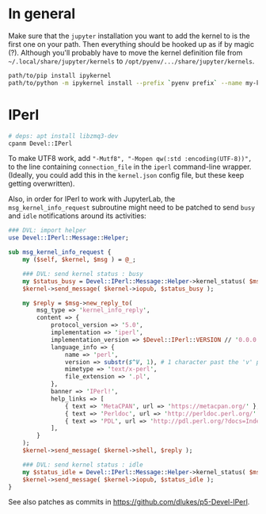 # In general

Make sure that the `jupyter` installation you want to add the kernel to is the
first one on your path. Then everything should be hooked up as if by magic (?).
Although you'll probably have to move the kernel definition file from
`~/.local/share/jupyter/kernels` to `/opt/pyenv/.../share/jupyter/kernels`.

```sh
path/to/pip install ipykernel
path/to/python -m ipykernel install --prefix `pyenv prefix` --name my-kernel-name --display-name 'My human-readable kernel name'
```

# IPerl

```sh
# deps: apt install libzmq3-dev
cpanm Devel::IPerl
```

To make UTF8 work, add `"-Mutf8", "-Mopen qw(:std :encoding(UTF-8))",` to the
line containing `connection_file` in the `iperl` command-line wrapper.
(Ideally, you could add this in the `kernel.json` config file, but these keep
getting overwritten).

Also, in order for IPerl to work with JupyterLab, the `msg_kernel_info_request` subroutine might need to be patched
to send `busy` and `idle` notifications around its activities:

```perl
### DVL: import helper
use Devel::IPerl::Message::Helper;

sub msg_kernel_info_request {
	my ($self, $kernel, $msg ) = @_;

	### DVL: send kernel status : busy
	my $status_busy = Devel::IPerl::Message::Helper->kernel_status( $msg, 'busy' );
	$kernel->send_message( $kernel->iopub, $status_busy );

	my $reply = $msg->new_reply_to(
		msg_type => 'kernel_info_reply',
		content => {
			protocol_version => '5.0',
			implementation => 'iperl',
			implementation_version => $Devel::IPerl::VERSION // '0.0.0',
			language_info => {
				name => 'perl',
				version => substr($^V, 1), # 1 character past the 'v' prefix
				mimetype => 'text/x-perl',
				file_extension => '.pl',
			},
			banner => 'IPerl!',
			help_links => [
				{ text => 'MetaCPAN', url => 'https://metacpan.org/' },
				{ text => 'Perldoc', url => 'http://perldoc.perl.org/' },
				{ text => 'PDL', url => 'http://pdl.perl.org/?docs=Index&title=PDL::Index' },
			],
		}
	);
	$kernel->send_message( $kernel->shell, $reply );

	### DVL: send kernel status : idle
	my $status_idle = Devel::IPerl::Message::Helper->kernel_status( $msg, 'idle' );
	$kernel->send_message( $kernel->iopub, $status_idle );
}
```

See also patches as commits in <https://github.com/dlukes/p5-Devel-IPerl>.
